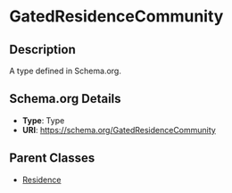 # GatedResidenceCommunity

## Description
A type defined in Schema.org.

## Schema.org Details
- **Type**: Type
- **URI**: https://schema.org/GatedResidenceCommunity

## Parent Classes
- [Residence](../Residence.md)

